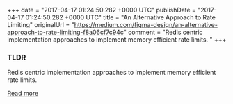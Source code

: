 +++
date = "2017-04-17 01:24:50.282 +0000 UTC"
publishDate = "2017-04-17 01:24:50.282 +0000 UTC"
title = "An Alternative Approach to Rate Limiting"
originalUrl = "https://medium.com/figma-design/an-alternative-approach-to-rate-limiting-f8a06cf7c94c"
comment = "Redis centric implementation approaches to implement memory efficient rate limits. "
+++

### TLDR

Redis centric implementation approaches to implement memory efficient rate limits.

[Read more](https://medium.com/figma-design/an-alternative-approach-to-rate-limiting-f8a06cf7c94c)
